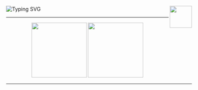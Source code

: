 ![Typing SVG](https://readme-typing-svg.herokuapp.com?font=&color=790ba1&size=40&center=true&vCenter=true&width=391&height=54&lines=Hello+There!)
<a href="(https://www.linkedin.com/in/gfmarins/)" target="_blank">
<img align="right" height="60em" src="https://cdn.jsdelivr.net/gh/devicons/devicon/icons/linkedin/linkedin-plain.svg" /> </a>

<hr />
<div align="center">
  <img height="150em" src="https://github-readme-stats.vercel.app/api?username=Gabrielv0id&show_icons=true&theme=midnight-purple">
  <img height="150em" src="https://github-readme-stats.vercel.app/api/top-langs/?username=Gabrielv0id&layout=compact&langs_count=7&theme=midnight-purple">
</div>
  
<hr />

<!--
**Gabrielv0id/Gabrielv0id** is a ✨ _special_ ✨ repository because its `README.md` (this file) appears on your GitHub profile.

Here are some ideas to get you started:

- 🔭 I’m currently working on ...
- 🌱 I’m currently learning ...
- 👯 I’m looking to collaborate on ...
- 🤔 I’m looking for help with ...
- 💬 Ask me about ...
- 📫 How to reach me: ...
- 😄 Pronouns: ...
- ⚡ Fun fact: ...
-->
